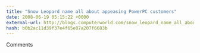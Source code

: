 ```yaml
---
title: "Snow Leopard name all about appeasing PowerPC customers"
date: 2008-06-19 05:15:22 +0000
external-url: http://blogs.computerworld.com/snow_leopard_name_all_about_appeasing_powerpc_customers
hash: b0b2ac11d39f37e4f65e07a207f6683b
---
```


Comments
